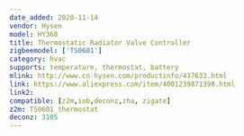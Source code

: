 ```yaml
---
date_added: 2020-11-14
vendor: Hysen
model: HY368
title: Thermostatic Radiator Valve Controller
zigbeemodel: ['TS0601']
category: hvac
supports: temperature, thermostat, battery
mlink: http://www.cn-hysen.com/productinfo/437633.html
link: https://www.aliexpress.com/item/4001239871398.html
link2: 
compatible: [z2m,iob,deconz,zha, zigate]
z2m: TS0601_thermostat
deconz: 3105
---
```


